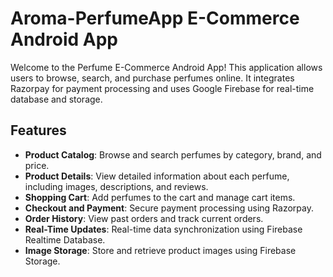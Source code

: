 # Aroma-PerfumeApp E-Commerce Android App

Welcome to the Perfume E-Commerce Android App! This application allows users to browse, search, and purchase perfumes online. It integrates Razorpay for payment processing and uses Google Firebase for real-time database and storage.

## Features

- **Product Catalog**: Browse and search perfumes by category, brand, and price.
- **Product Details**: View detailed information about each perfume, including images, descriptions, and reviews.
- **Shopping Cart**: Add perfumes to the cart and manage cart items.
- **Checkout and Payment**: Secure payment processing using Razorpay.
- **Order History**: View past orders and track current orders.
- **Real-Time Updates**: Real-time data synchronization using Firebase Realtime Database.
- **Image Storage**: Store and retrieve product images using Firebase Storage.
